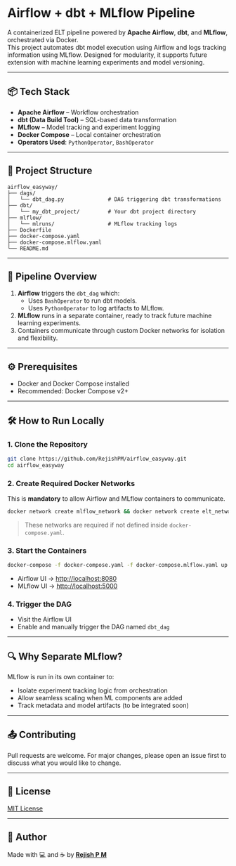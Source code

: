 # Airflow + dbt + MLflow Pipeline

A containerized ELT pipeline powered by **Apache Airflow**, **dbt**, and **MLflow**, orchestrated via Docker.  
This project automates dbt model execution using Airflow and logs tracking information using MLflow. Designed for modularity, it supports future extension with machine learning experiments and model versioning.

---

## 📦 Tech Stack

- **Apache Airflow** – Workflow orchestration
- **dbt (Data Build Tool)** – SQL-based data transformation
- **MLflow** – Model tracking and experiment logging
- **Docker Compose** – Local container orchestration
- **Operators Used**: `PythonOperator`, `BashOperator`

---

## 🧭 Project Structure

```
airflow_easyway/
├── dags/
│   └── dbt_dag.py              # DAG triggering dbt transformations
├── dbt/
│   └── my_dbt_project/         # Your dbt project directory
├── mlflow/
│   └── mlruns/                 # MLflow tracking logs
├── Dockerfile
├── docker-compose.yaml
├── docker-compose.mlflow.yaml
└── README.md
```

---

## 🚀 Pipeline Overview

1. **Airflow** triggers the `dbt_dag` which:
   - Uses `BashOperator` to run dbt models.
   - Uses `PythonOperator` to log artifacts to MLflow.
2. **MLflow** runs in a separate container, ready to track future machine learning experiments.
3. Containers communicate through custom Docker networks for isolation and flexibility.

---

## ⚙️ Prerequisites

- Docker and Docker Compose installed
- Recommended: Docker Compose v2+

---

## 🛠️ How to Run Locally

### 1. Clone the Repository

```bash
git clone https://github.com/RejishPM/airflow_easyway.git
cd airflow_easyway
```

### 2. Create Required Docker Networks

This is **mandatory** to allow Airflow and MLflow containers to communicate.

```bash
docker network create mlflow_network && docker network create elt_network
```

> These networks are required if not defined inside `docker-compose.yaml`.

### 3. Start the Containers

```bash
docker-compose -f docker-compose.yaml -f docker-compose.mlflow.yaml up -d
```

- Airflow UI → [http://localhost:8080](http://localhost:8080)  
- MLflow UI → [http://localhost:5000](http://localhost:5000)

### 4. Trigger the DAG

- Visit the Airflow UI
- Enable and manually trigger the DAG named `dbt_dag`

---

## 🔍 Why Separate MLflow?

MLflow is run in its own container to:
- Isolate experiment tracking logic from orchestration
- Allow seamless scaling when ML components are added
- Track metadata and model artifacts (to be integrated soon)

---

## 📤 Contributing

Pull requests are welcome. For major changes, please open an issue first to discuss what you would like to change.

---

## 📄 License

[MIT License](LICENSE)

---

## 🙌 Author

Made with 💻 and ☕ by **[Rejish P M](https://github.com/RejishPM)**